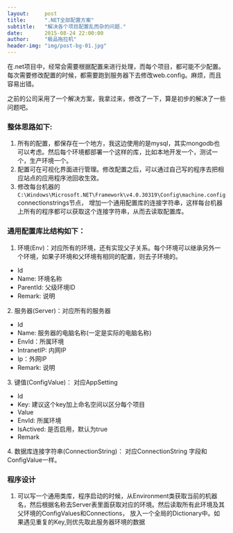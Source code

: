 ```yaml
---
layout:     post
title:      ".NET全部配置方案"
subtitle:   "解决各个项目配置乱而杂的问题."
date:       2015-08-24 22:00:00
author:     "极品拖拉机"
header-img: "img/post-bg-01.jpg"
---
```


在.net项目中，经常会需要根据配置来进行处理，而每个项目，都可能不少配置。每次需要修改配置的时候，都需要跑到服务器下去修改web.config。麻烦，而且容易出错。
  
之前的公司采用了一个解决方案，我拿过来，修改了一下，算是初步的解决了一些问题吧。
  
### 整体思路如下:
1. 所有的配置，都保存在一个地方，我这边使用的是mysql，其实mongodb也可以考虑。然后每个环境都部署一个这样的库，比如本地开发一个，测试一个，生产环境一个。
2. 配置可在可视化界面进行管理。修改配置之后，可以通过自己写的程序去把相应站点的应用程序池回收生效。
3. 修改每台机器的`C:\Windows\Microsoft.NET\Framework\v4.0.30319\Config\machine.config` connectionstrings节点， 增加一个通用配置库的连接字符串，这样每台机器上所有的程序都可以获取这个连接字符串，从而去读取配置库。
  
### 通用配置库比结构如下：
1. 环境(Env)：对应所有的环境，还有实现父子关系。每个环境可以继承另外一个环境，如果子环境和父环境有相同的配置，则去子环境的。
<ul>
<li> Id</li>
<li> Name: 环境名称</li>
<li> ParentId: 父级环境ID</li>
<li> Remark: 说明</li>
</ul>
2. 服务器(Server)：对应所有的服务器
<ul>
<li> Id</li>
<li> Name: 服务器的电脑名称(一定是实际的电脑名称)</li>
<li> EnvId：所属环境</li>
<li> IntranetIP: 内网IP</li>
<li> Ip：外网IP</li>
<li> Remark: 说明</li>
 </ul>
3. 键值(ConfigValue)： 对应AppSetting
<ul>
<li> Id</li>
<li> Key: 建议这个key加上命名空间以区分每个项目</li>
<li> Value</li>
<li> EnvId: 所属环境</li>
<li> IsActived: 是否启用，默认为true</li>
<li> Remark</li>
 </ul>
4. 数据库连接字符串(ConnectionString)： 对应ConnectionString
字段和ConfigValue一样。

### 程序设计
1. 可以写一个通用类库，程序启动的时候，从Environment类获取当前的机器名，然后根据名称去Server表里面获取对应的环境。然后读取所有此环境及其父环境的ConfigValues和Connections， 放入一个全局的Dictionary中。如果遇见重复的Key,则优先取此服务器环境的数据
